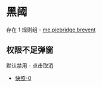 # 黑阈

存在 1 规则组 - [me.piebridge.brevent](/src/apps/me.piebridge.brevent.ts)

## 权限不足弹窗

默认禁用 - 点击取消

- [快照-0](https://i.gkd.li/import/13218439)
